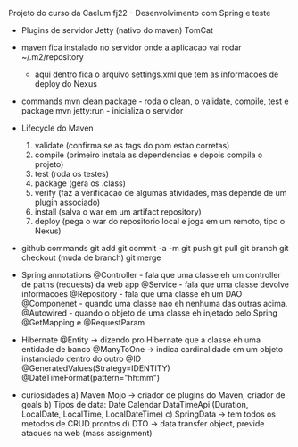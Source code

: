 Projeto do curso da Caelum fj22 - Desenvolvimento com Spring e teste

- Plugins de servidor
	Jetty (nativo do maven)
	TomCat

- maven fica instalado no servidor onde a aplicacao vai rodar
	~/.m2/repository
	- aqui dentro fica o arquivo settings.xml que tem as informacoes de deploy do Nexus
	
- commands
	mvn clean package
		- roda o clean, o validate, compile, test e package
	mvn jetty:run
		- inicializa o servidor
		

- Lifecycle do Maven
	1) validate (confirma se as tags do pom estao corretas)
	2) compile (primeiro instala as dependencias e depois compila o projeto) 
	3) test (roda os testes)
	4) package (gera os .class)
	5) verify (faz a verificacao de algumas atividades, mas depende de um plugin associado)
	6) install (salva o war em um artifact repository)
	7) deploy (pega o war do repositorio local e joga em um remoto, tipo o Nexus)
	
- github commands
	git add <file>
	git commit -a -m
	git push
	git pull
	git branch <nome branch>
	git checkout <branch name> (muda de branch)
	git merge <branch a> <branch b>

- Spring annotations
	@Controller - fala que uma classe eh um controller de paths (requests) da web app
	@Service - fala que uma classe devolve informacoes 
	@Repository - fala que uma classe eh um DAO
	@Componenet - quando uma classe nao eh nenhuma das outras acima.
	@Autowired - quando o objeto de uma classe eh injetado pelo Spring
	@GetMapping e @RequestParam

- Hibernate
	@Entity -> dizendo pro Hibernate que a classe eh uma entidade de banco
	@ManyToOne -> indica cardinalidade em um objeto instanciado dentro do outro
	@ID @GeneratedValues(Strategy=IDENTITY)
	@DateTimeFormat(pattern="hh:mm")
	
- curiosidades
	a) Maven Mojo -> criador de plugins do Maven, criador de goals
	b) Tipos de data:
		Date
		Calendar
		DataTimeApi (Duration, LocalDate, LocalTime, LocalDateTime)
	c) SpringData -> tem todos os metodos de CRUD prontos
	d) DTO -> data transfer object, previde ataques na web (mass assignment)